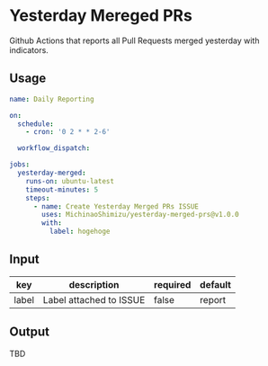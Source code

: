 # Yesterday Mereged PRs

Github Actions that reports all Pull Requests merged yesterday with indicators.

## Usage

```yaml
name: Daily Reporting

on:
  schedule:
    - cron: '0 2 * * 2-6'

  workflow_dispatch:

jobs:
  yesterday-merged:
    runs-on: ubuntu-latest
    timeout-minutes: 5
    steps:
      - name: Create Yesterday Merged PRs ISSUE
        uses: MichinaoShimizu/yesterday-merged-prs@v1.0.0
        with:
          label: hogehoge
```

## Input

| key   | description             | required | default |
| ----- | ----------------------- | -------- | ------- |
| label | Label attached to ISSUE | false    | report  |

## Output

TBD
